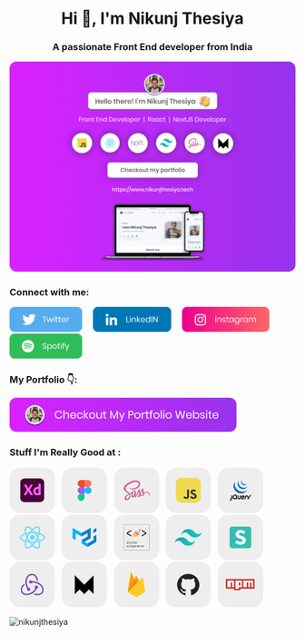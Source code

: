 <h1 align="center">Hi 👋, I'm Nikunj Thesiya</h1>
<h3 align="center">A passionate Front End developer from India</h3>

<a href="https://www.nikunjthesiya.tech/" target="_blank"><img src="https://github.com/NikunjThesiya/NikunjThesiya/blob/main/Images/nikunjthesiyabanner.png" alt="Nikunj Thesiya GitHub header image"></a>

<h3 align="left">Connect with me:</h3>

<p>
  <a href="https://twitter.com/NikunjThesiya2"><img src="https://github.com/NikunjThesiya/NikunjThesiya/blob/main/Images/twitterlogo.png" height=44></a> &nbsp; &nbsp; <a href="https://www.linkedin.com/in/nikunjthesiya/"><img src="https://github.com/NikunjThesiya/NikunjThesiya/blob/main/Images/linkedinlogo.png" height=44></a> &nbsp; &nbsp; <a href="https://www.instagram.com/ll_nikunj.thesiya_ll/"><img src="https://github.com/NikunjThesiya/NikunjThesiya/blob/main/Images/instagramlogo.png" height=44></a> &nbsp; &nbsp; <a href="https://open.spotify.com/user/31crz5k4dzevnbmicr5lcng6pdne?si=1edb9d19cd7e4461"><img src="https://github.com/NikunjThesiya/NikunjThesiya/blob/main/Images/spotifylogo.png" height=44></a>

</p>

<h3 align="left">My Portfolio 👇:</h3>

<p><a href="https://www.nikunjthesiya.tech/"><img src="https://github.com/NikunjThesiya/NikunjThesiya/blob/main/Images/checkoutimage.png" width=400></a></p>

<h3 align="left">Stuff I'm Really Good at : </h3>

<p><img src="https://github.com/NikunjThesiya/NikunjThesiya/blob/main/Images/adobexd.png" height=80> &nbsp; <img src="https://github.com/NikunjThesiya/NikunjThesiya/blob/main/Images/figma.png" height=80> &nbsp; <img src="https://github.com/NikunjThesiya/NikunjThesiya/blob/main/Images/sass.png" height=80> &nbsp; <img src="https://github.com/NikunjThesiya/NikunjThesiya/blob/main/Images/javascript.png" height=80> &nbsp; <img src="https://github.com/NikunjThesiya/NikunjThesiya/blob/main/Images/jquery.png" height=80> &nbsp; <img src="https://github.com/NikunjThesiya/NikunjThesiya/blob/main/Images/react.png" height=80> &nbsp; <img src="https://github.com/NikunjThesiya/NikunjThesiya/blob/main/Images/materialui.png" height=80> &nbsp; <img src="https://github.com/NikunjThesiya/NikunjThesiya/blob/main/Images/styled-components.png" height=80> &nbsp; <img src="https://github.com/NikunjThesiya/NikunjThesiya/blob/main/Images/tailwindcss.png" height=80> &nbsp; <img src="https://github.com/NikunjThesiya/NikunjThesiya/blob/main/Images/semanticui.png" height=80> &nbsp; <img src="https://github.com/NikunjThesiya/NikunjThesiya/blob/main/Images/redux.png" height=80> &nbsp; <img src="https://github.com/NikunjThesiya/NikunjThesiya/blob/main/Images/framer.png" height=80> &nbsp; <img src="https://github.com/NikunjThesiya/NikunjThesiya/blob/main/Images/firebase.png" height=80> &nbsp; <img src="https://github.com/NikunjThesiya/NikunjThesiya/blob/main/Images/github.png" height=80> &nbsp; <img src="https://github.com/NikunjThesiya/NikunjThesiya/blob/main/Images/npm.png" height=80></p>

<p align="left"> <img src="https://komarev.com/ghpvc/?username=nikunjthesiya&label=Profile%20views&color=0e75b6&style=flat" alt="nikunjthesiya" /> </p>



<!---
NikunjThesiya/NikunjThesiya is a ✨ special ✨ repository because its `README.md` (this file) appears on your GitHub profile.
You can click the Preview link to take a look at your changes.
--->
